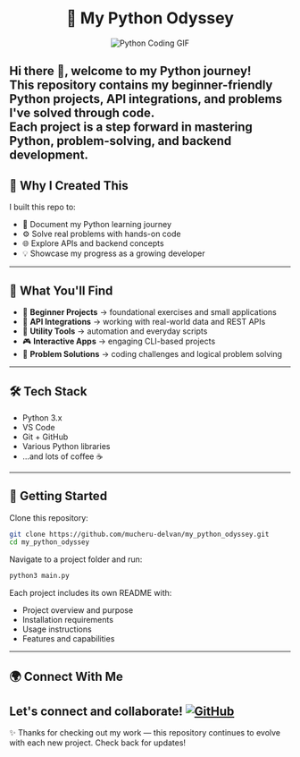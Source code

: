<div align="center">

# 🐍 My Python Odyssey

![Python Coding GIF](https://media.giphy.com/media/v1.Y2lkPTc5MGI3NjExNzh1M2Jwb3o5bnhubWFraHh6ZW1la3kwdW4yemY1Zm40cGtkNXBpciZlcD12MV9naWZzX3NlYXJjaCZjdD1n/UIN7Andwh7kDZGUvmt/giphy.gif)

</div>

Hi there 👋, welcome to my Python journey!  
This repository contains my beginner-friendly Python projects, API integrations, and problems I've solved through code.  
Each project is a step forward in mastering Python, problem-solving, and backend development.
---
## 🌱 Why I Created This
I built this repo to:
- 🧩 Document my Python learning journey  
- ⚙️ Solve real problems with hands-on code  
- 🌐 Explore APIs and backend concepts  
- 💡 Showcase my progress as a growing developer  
---
## 📂 What You'll Find
- 🧠 **Beginner Projects** → foundational exercises and small applications  
- 🤖 **API Integrations** → working with real-world data and REST APIs  
- 🔧 **Utility Tools** → automation and everyday scripts  
- 🎮 **Interactive Apps** → engaging CLI-based projects  
- 🧮 **Problem Solutions** → coding challenges and logical problem solving  
---
## 🛠 Tech Stack
* Python 3.x
* VS Code
* Git + GitHub
* Various Python libraries 
* …and lots of coffee ☕
---
## 🚀 Getting Started
Clone this repository:
```bash
git clone https://github.com/mucheru-delvan/my_python_odyssey.git
cd my_python_odyssey
```
Navigate to a project folder and run:
```bash
python3 main.py
```
Each project includes its own README with:
- Project overview and purpose
- Installation requirements
- Usage instructions
- Features and capabilities
---
## 🌍 Connect With Me
Let's connect and collaborate!
[![GitHub](https://img.shields.io/badge/GitHub-100000?style=for-the-badge&logo=github&logoColor=white)](https://github.com/mucheru-delvan)
---
✨ Thanks for checking out my work — this repository continues to evolve with each new project. Check back for updates!
